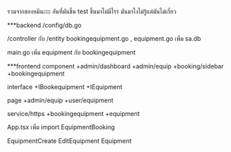 รวมจากของหมีนะะะ     อันที่มันขึ้น test ขึ้นมาไม่มีไรร มันมาไงไม่รู้แต่มันไม่เกี่ยว

***backend
/config/db.go

/controller กับ /entity bookingequipment.go , equipment.go
เพิ่ม sa.db

main.go เพิ่ม equipment กับ bookingequipment

***frontend 
component
+admin/dashboard
+admin/equip
+booking/sidebar
+bookingequipment

interface
+IBookequipment
+IEquipment

page
+admin/equip
+user/equipment

service/https
+bookingequipment
+equipment


App.tsx เพิ่ม import
EquipmentBooking

EquipmentCreate
EditEquipment
Equipment
